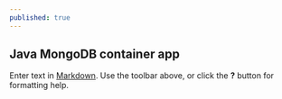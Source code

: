 ```yaml
---
published: true
---
```

## Java MongoDB container app

Enter text in [Markdown](http://daringfireball.net/projects/markdown/). Use the toolbar above, or click the **?** button for formatting help.
